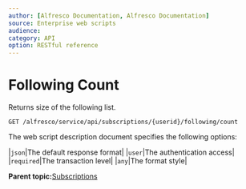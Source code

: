 ```yaml
---
author: [Alfresco Documentation, Alfresco Documentation]
source: Enterprise web scripts
audience: 
category: API
option: RESTful reference
---
```


# Following Count

Returns size of the following list.

`GET /alfresco/service/api/subscriptions/{userid}/following/count`

The web script description document specifies the following options:

|`json`|The default response format|
|`user`|The authentication access|
|`required`|The transaction level|
|`any`|The format style|

**Parent topic:**[Subscriptions](../references/RESTful-Subscriptions.md)

